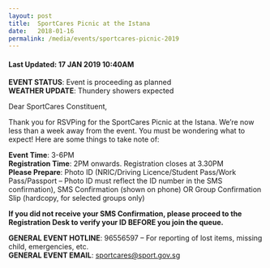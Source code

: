 ```yaml
---
layout: post
title:  SportCares Picnic at the Istana
date:   2018-01-16
permalink: /media/events/sportcares-picnic-2019
---
```


#### Last Updated: 17 JAN 2019 10:40AM

**EVENT STATUS**: Event is proceeding as planned
<BR>**WEATHER UPDATE**: Thundery showers expected 

Dear SportCares Constituent,

Thank you for RSVPing for the SportCares Picnic at the Istana. We’re now less than a week away from the event. You must be wondering what to expect! Here are some things to take note of:

**Event Time**: 3-6PM 
<BR> **Registration Time**: 2PM onwards. Registration closes at 3.30PM
<BR> **Please Prepare**: Photo ID (NRIC/Driving Licence/Student Pass/Work Pass/Passport – Photo ID must reflect the ID number in the SMS confirmation), SMS Confirmation (shown on phone) OR Group Confirmation Slip (hardcopy, for selected groups only)

**If you did not receive your SMS Confirmation, please proceed to the Registration Desk to verify your ID BEFORE you join the queue.**

**GENERAL EVENT HOTLINE**: 96556597 – For reporting of lost items, missing child, emergencies, etc. 
<BR>**GENERAL EVENT EMAIL**: sportcares@sport.gov.sg





